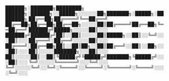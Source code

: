 ██████╗░███████╗████████╗  ██████╗░██████╗░░█████╗░░░░░░██╗███████╗░█████╗░████████╗
██╔══██╗██╔════╝╚══██╔══╝  ██╔══██╗██╔══██╗██╔══██╗░░░░░██║██╔════╝██╔══██╗╚══██╔══╝
██████╔╝█████╗░░░░░██║░░░  ██████╔╝██████╔╝██║░░██║░░░░░██║█████╗░░██║░░╚═╝░░░██║░░░
██╔═══╝░██╔══╝░░░░░██║░░░  ██╔═══╝░██╔══██╗██║░░██║██╗░░██║██╔══╝░░██║░░██╗░░░██║░░░
██║░░░░░███████╗░░░██║░░░  ██║░░░░░██║░░██║╚█████╔╝╚█████╔╝███████╗╚█████╔╝░░░██║░░░
╚═╝░░░░░╚══════╝░░░╚═╝░░░  ╚═╝░░░░░╚═╝░░╚═╝░╚════╝░░╚════╝░╚══════╝░╚════╝░░░░╚═╝░░░
